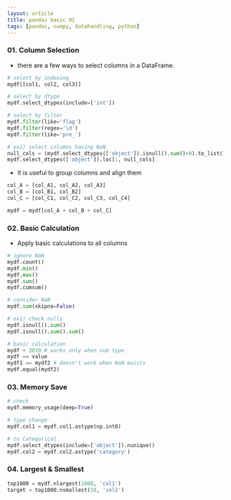 ```yaml
---
layout: article
title: pandas basic 02
tags: [pandas, numpy, datahandling, python]
---
```



### 01. Column Selection

 - there are a few ways to select columns in a DataFrame.

```python
# select by indexing
mydf[[col1, col2, col3]]

# select by dtype
mydf.select_dtypes(include=['int'])

# select by filter
mydf.filter(like='flag')
mydf.filter(regex='\d')
mydf.filter(like='pre_')

# ex1) select columns having NaN
null_cols = (mydf.select_dtypes(['object']).isnull().sum()>0).to_list()
mydf.select_dtypes(['object']).loc[:, null_cols]
```

 - It is useful to group columns and align them
 
 ```python
 col_A = [col_A1, col_A2, col_A3]
 col_B = [col_B1, col_B2]
 col_C = [col_C1, col_C2, col_C3, col_C4]

 mydf = mydf[col_A + col_B + col_C]
 ```

### 02. Basic Calculation

 - Apply basic calculations to all columns
 
 ```python
# ignore NaN
mydf.count()
mydf.min()
mydf.max()
mydf.sum()
mydf.cumsum()

# consider NaN
mydf.sum(skipna=False)

# ex1) check nulls
mydf.isnull().sum()
mydf.isnull().sum().sum()

# basic calculation
mydf + 2019 # works only when num type
mydf == value
mydf1 == mydf2 # doesn't work when NaN exists
mydf.equal(mydf2)
 ```


### 03. Memory Save
```python
# check
mydf.memory_usage(deep=True)

# type change
mydf.col1 = mydf.col1.astype(np.int8)

# to Categorical
mydf.select_dtypes(include=['object']).nunique()
mydf.col2 = mydf.col2.astype('category')
```


### 04. Largest & Smallest
```python
top1000 = mydf.nlargest(1000, 'col1')
target = top1000.nsmallest(10, 'col2')
```
